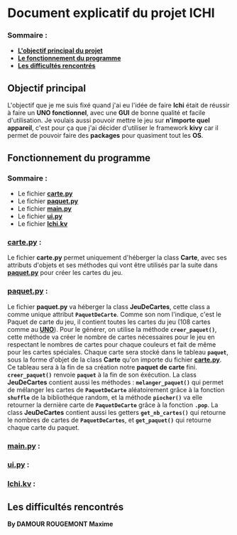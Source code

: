 # Document explicatif du projet ICHI
### Sommaire :
- **[L'objectif principal du projet](#objectif-principal-fixé)**
- **[Le fonctionnement du programme](#fonctionnement-du-programme)**
- **[Les difficultés rencontrés](#les-difficultés-rencontrés)**

## Objectif principal
L'objectif que je me suis fixé quand j'ai eu l'idée de faire **Ichi** était de réussir à faire un **UNO fonctionnel**, avec une **GUI** de bonne qualité et facile d'utilisation. Je voulais aussi pouvoir mettre le jeu sur **n'importe quel appareil**, c'est pour ça que j'ai décider d'utiliser le framework **kivy** car il permet de pouvoir faire des **packages** pour quasiment tout les **OS**.

## Fonctionnement du programme
### Sommaire :
- Le fichier **[carte.py](#cartepy-)**
- Le fichier **[paquet.py](#paquetpy-)**
- Le fichier **[main.py](#mainpy-)**
- Le fichier **[ui.py](#uipy-)**
- Le fichier **[Ichi.kv](#ichikv-)**

### [carte.py](https://github.com/Darwin974/ICHI/blob/main/game/carte.py) :
Le fichier **carte.py** permet uniquement d'héberger la class **Carte**, avec ses attributs d'objets et ses méthodes qui vont être utilisés par la suite dans **[paquet.py](https://github.com/Darwin974/ICHI/blob/main/game/paquet.py)** pour créer les cartes du jeu.

### [paquet.py](https://github.com/Darwin974/ICHI/blob/main/game/paquet.py) :
Le fichier **paquet.py** va héberger la class **JeuDeCartes**, cette class a comme unique attribut **```PaquetDeCarte```**. Comme son nom l'indique, c'est le Paquet de carte du jeu, il contient toutes les cartes du jeu (108 cartes comme au **[UNO](https://www.jeuxuno.com/regles-officielles)**). Pour le générer, on utilise la méthode **```creer_paquet()```**, cette méthode va créer le nombre de cartes nécessaires pour le jeu en respectant le nombres de cartes pour chaque couleurs et fait de même pour les cartes spéciales. Chaque carte sera stocké dans le tableau **```paquet```**, sous la forme d'objet de la class **Carte** qu'on importe du fichier **[carte.py](https://github.com/Darwin974/ICHI/blob/main/game/carte.py)**. Ce tableau sera à la fin de sa création notre **paquet de carte** fini. **```creer_paquet()```** renvoie **```paquet```** à la fin de son éxécution. La class **JeuDeCartes** contient aussi les méthodes : **```melanger_paquet()```** qui permet de mélanger les cartes de **```PaquetDeCarte```** aléatoirement grâce à la fonction **```shuffle```** de la bibliothéque random, et la méthode **```piocher()```** va elle retourner la dernière carte de **```PaquetDeCarte```** grâce à la fonction **```.pop```**. La class **JeuDeCartes** contient aussi les getters **```get_nb_cartes()```** qui retourne le nombres de cartes de **```PaquetDeCartes```**, et **```get_paquet()```** qui retourne chaque carte du paquet.

### [main.py](https://github.com/Darwin974/ICHI/blob/main/game/main.py) :

### [ui.py](https://github.com/Darwin974/ICHI/blob/main/game/ui.py) :

### [Ichi.kv](https://github.com/Darwin974/ICHI/blob/main/game/Ichi.kv) :


## Les difficultés rencontrés

**By DAMOUR ROUGEMONT Maxime**
